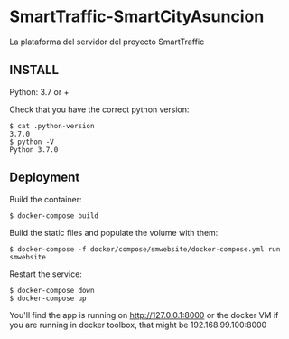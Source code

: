 # SmartTraffic-SmartCityAsuncion
La plataforma del servidor del proyecto SmartTraffic

## INSTALL

Python: 3.7 or +

Check that you have the correct python version:
```
$ cat .python-version
3.7.0
$ python -V
Python 3.7.0
```

## Deployment
Build the container:
```
$ docker-compose build
```

Build the static files and populate the volume with them:
```
$ docker-compose -f docker/compose/smwebsite/docker-compose.yml run smwebsite
```

Restart the service:
```
$ docker-compose down
$ docker-compose up 
```

You'll find the app is running on http://127.0.0.1:8000
or the docker VM if you are running in docker toolbox, that might be 192.168.99.100:8000